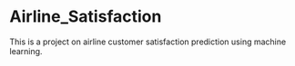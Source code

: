 # Airline_Satisfaction
This is a project on airline customer satisfaction prediction using machine learning.
